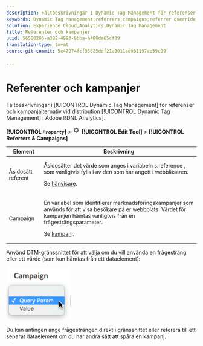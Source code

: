 ```yaml
---
description: Fältbeskrivningar i Dynamic Tag Management för referenser och kampanjalternativ när Dynamic Tag Management distribueras i Adobe Analytics.
keywords: Dynamic Tag Management;referrers;campaigns;referrer override;campaign variable;query param
solution: Experience Cloud,Analytics,Dynamic Tag Management
title: Referenter och kampanjer
uuid: 56580206-a382-4993-9bba-a488da65cf89
translation-type: tm+mt
source-git-commit: 5e47974fcf95625def21a9011ad981197ae39c99

---
```



# Referenter och kampanjer

Fältbeskrivningar i [!UICONTROL Dynamic Tag Management] för referenser och kampanjalternativ vid distribution [!UICONTROL Dynamic Tag Management] i Adobe [!DNL Analytics].

**[!UICONTROL  *`Property`*]** > ![Kugghjulsikon](assets/settings_gear.png) **[!UICONTROL Edit Tool]** > **[!UICONTROL Referrers & Campaigns]**

<table id="table_09AE3BFF0F12442F9C19CD96451F93E4">
 <thead>
  <tr>
   <th colname="col1" class="entry"> Element </th>
   <th colname="col2" class="entry"> Beskrivning </th>
  </tr>
 </thead>
 <tbody>
  <tr>
   <td colname="col1"> Åsidosätt referent </td>
   <td colname="col2"> <p>Åsidosätter det värde som anges i variabeln <span class="varname"> s.reference</span> , som vanligtvis fylls i av den som har angett i webbläsaren. </p> <p>Se <a href="../../../vars/page-vars/referrer.md">hänvisare</a>. </p> </td>
  </tr>
  <tr>
   <td colname="col1"> Campaign </td>
   <td colname="col2"> <p>En variabel som identifierar marknadsföringskampanjer som används för att visa besökare på er webbplats. Värdet för kampanjen hämtas vanligtvis från en frågesträngsparameter. </p> <p>Se <a href="../../../vars/page-vars/campaign.md">kampanj</a>. </p> </td>
  </tr>
 </tbody>
</table>

Använd DTM-gränssnittet för att välja om du vill använda en frågesträng eller ett värde (som kan hämtas från ett dataelement):

![Frågeparameter](assets/dtm-queryparam.png)

Du kan antingen ange frågesträngen direkt i gränssnittet eller referera till ett separat dataelement om du har andra sätt att spåra en kampanj.
